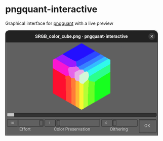 # pngquant-interactive

Graphical interface for [pngquant] with a live preview

<img alt="screenshot" src="screenshot.gif" width="482" />

[pngquant]: https://pngquant.org/
